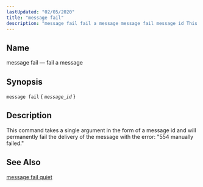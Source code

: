 ```yaml
---
lastUpdated: "02/05/2020"
title: "message fail"
description: "message fail fail a message message fail message id This command takes a single argument in the form of a message id and will permanently fail the delivery of the message with the error 554 manually failed message fail quiet..."
---
```


<a name="console_commands.message_fail"></a> 
## Name

message fail — fail a message

## Synopsis

`message fail` { *`message_id`* }

<a name="idp11635920"></a> 
## Description

This command takes a single argument in the form of a message id and will permanently fail the delivery of the message with the error: "554 manually failed."

<a name="idp11637872"></a> 
## See Also

[message fail quiet](/momentum/4/console-commands/message-fail-quiet)